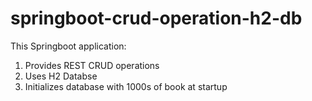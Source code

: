 # springboot-crud-operation-h2-db

This Springboot application: 
   1. Provides REST CRUD operations
   2. Uses H2 Databse
   3. Initializes database with 1000s of book at startup


